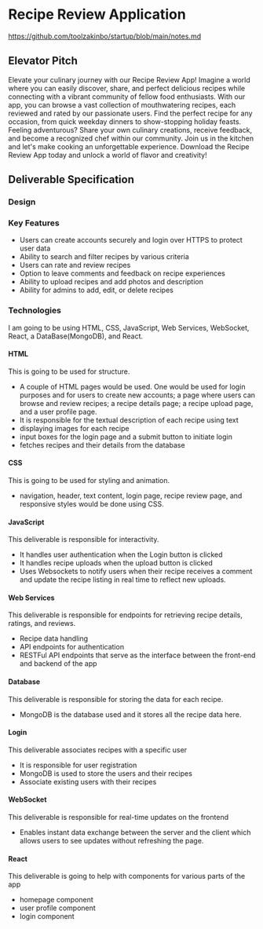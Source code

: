 # Recipe Review Application
https://github.com/toolzakinbo/startup/blob/main/notes.md

## Elevator Pitch
Elevate your culinary journey with our Recipe Review App! Imagine a world where you can easily discover, share, and perfect delicious recipes while connecting with a vibrant community of fellow food enthusiasts. With our app, you can browse a vast collection of mouthwatering recipes, each reviewed and rated by our passionate users. Find the perfect recipe for any occasion, from quick weekday dinners to show-stopping holiday feasts. Feeling adventurous? Share your own culinary creations, receive feedback, and become a recognized chef within our community. Join us in the kitchen and let's make cooking an unforgettable experience. Download the Recipe Review App today and unlock a world of flavor and creativity!

## Deliverable Specification
### Design
### Key Features
- Users can create accounts securely and login over HTTPS to protect user data
- Ability to search and filter recipes by various criteria
- Users can rate and review recipes
- Option to leave comments and feedback on recipe experiences
- Ability to upload recipes and add photos and description
- Ability for admins to add, edit, or delete recipes
### Technologies
I am going to be using HTML, CSS, JavaScript, Web Services, WebSocket, React, a DataBase(MongoDB), and React. 
#### HTML
This is going to be used for structure.
- A couple of HTML pages would be used. One would be used for login purposes and for users to create new accounts; a page where users can browse and review recipes; a recipe details page; a recipe upload page, and a user profile page.
- It is responsible for the textual description of each recipe using text
- displaying images for each recipe
- input boxes for the login page and a submit button to initiate login
- fetches recipes and their details from the database
#### CSS
This is going to be used for styling and animation. 
- navigation, header, text content, login page, recipe review page, and responsive styles would be done using CSS.
#### JavaScript
This deliverable is responsible for interactivity.
- It handles user authentication when the Login button is clicked
- It handles recipe uploads when the upload button is clicked
- Uses Websockets to notify users when their recipe receives a comment and update the recipe listing in real time to reflect new uploads.
#### Web Services
This deliverable is responsible for endpoints for retrieving recipe details, ratings, and reviews.
- Recipe data handling
- API endpoints for authentication
- RESTFul API endpoints that serve as the interface between the front-end and backend of the app
#### Database
This deliverable is responsible for storing the data for each recipe. 
- MongoDB is the database used and it stores all the recipe data here.
#### Login
This deliverable associates recipes with a specific user
- It is responsible for user registration
- MongoDB is used to store the users and their recipes
- Associate existing users with their recipes
#### WebSocket 
This deliverable is responsible for real-time updates on the frontend
- Enables instant data exchange between the server and the client which allows users to see updates without refreshing the page.
#### React
This deliverable is going to help with components for various parts of the app
- homepage component
- user profile component
- login component
